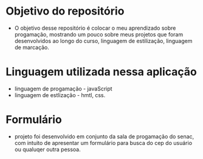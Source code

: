 # Objetivo do repositório
  * O objetivo desse repositório é colocar o meu aprendizado sobre progamação, mostrando um pouco sobre meus projetos que foram desenvolvidos ao longo do curso, linguagem de estilização, linguagem de marcação.

# Linguagem utilizada nessa aplicação 
  * linguagem de progamação - javaScript
  * linguagem de estlização - hmtl, css.

# Formulário
  * projeto foi desenvolvido em conjunto da sala de progamação do senac, com intuito de apresentar um formulário para busca do cep do usuário ou qualuqer outra pessoa.
